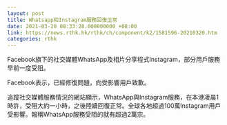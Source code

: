 ```yaml
---
layout: post
title: Whatsapp和Instagram服務回復正常
date: 2021-03-20 08:33:28.000000000 +08:00
link: https://news.rthk.hk/rthk/ch/component/k2/1581596-20210320.htm
categories: rthk
---
```


Facebook旗下的社交媒體WhatsApp及相片分享程式Instagram，部分用戶服務早前一度受阻。

Facebook表示，已經修復問題，向受影響用戶致歉。

追蹤社交媒體服務情況的網站顯示，WhatsApp與Instagram服務，在本港凌晨1時許，受阻大約一小時，之後陸續回復正常。全球各地超過100萬Instagram用戶受影響。報稱WhatsApp服務受阻的就有超過2萬宗。
